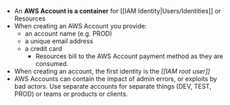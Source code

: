 - An **AWS Account is a container** for [[IAM Identity|Users/Identities]] or Resources
- When creating an AWS Account you provide: 
	- an account name (e.g. PROD)
	- a unique email address 
	- a credit card
		- Resources bill to the AWS Account payment method as they are consumed.
- When creating an account, the first identity is the *[[IAM root user]]*
- AWS Accounts can contain the impact of admin errors, or exploits by bad actors. Use separate accounts for separate things (DEV, TEST, PROD) or teams or products or clients.
